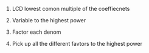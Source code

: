 1. LCD lowest comon multiple of the coeffiecnets
2. Variable to the highest power

1. Factor each denom
2. Pick up all the different favtors to the highest power